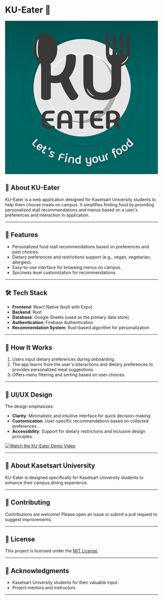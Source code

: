 # KU-Eater 🍴
![KU-Eater Logo](https://github.com/KU-Eater/.github/blob/main/profile/logo%20with%20tag%20line.png?raw=true "KU-Eater Logo")


## 📖 About KU-Eater
KU-Eater is a web application designed for Kasetsart University students to help them choose meals on campus. It simplifies finding food by providing personalized stall recommendations and menus based on a user's preferences and interaction in application.

---

## 🚀 Features
- Personalized food stall recommendations based on preferences and past choices.
- Dietary preferences and restrictions support (e.g., vegan, vegetarian, allergies).
- Easy-to-use interface for browsing menus on campus.
- Spiciness level customization for recommendations.

---

## 🛠️ Tech Stack
- **Frontend**: React Native (built with Expo)
- **Backend**: Rust
- **Database**: Google Sheets (used as the primary data store)
- **Authentication**: Firebase Authentication
- **Recommendation System**: Rust-based algorithm for personalization
---

## 📖 How It Works
1. Users input dietary preferences  during onboarding.
2. The app learns from the user's interactions and dietary preferences to provides personalized meal suggestions.
3. Offers menu filtering and sorting based on user choices.

---

## 🎨 UI/UX Design
The design emphasizes:
- **Clarity**: Minimalistic and intuitive interface for quick decision-making.
- **Customization**: User-specific recommendations based on collected preferences.
- **Accessibility**: Support for dietary restrictions and inclusive design principles.

<a href="https://youtu.be/KzbL8pyLhrw">
<img src="https://img.shields.io/badge/YouTube-Mockup-white?logo=youtube&labelColor=red" alt="Watch the KU-Eater Demo Video" />
</a>

---

<!-- ## 📂 Project Structure
```
KU-Eater/
├── frontend/        # React frontend source code
├── backend/         # Node.js backend source code
├── database/        # Database models and configurations
├── public/          # Static files
└── README.md        # Project documentation
``` -->

<!-- ---

## 🧑‍💻 Development Setup
1. Clone the repository:
   ```bash
   git clone https://github.com/YourUsername/KU-Eater.git
   ```
2. Navigate to the project directory:
   ```bash
   cd KU-Eater
   ```
3. Install dependencies for frontend and backend:
   ```bash
   cd frontend && npm install
   cd ../backend && npm install
   ```
4. Start the development servers:
   ```bash
   cd frontend && npm start
   cd ../backend && npm run dev
   ```

--- -->

<!-- ## 🚧 Status
- **Current Version**: 1.0.0
- **Planned Features**:
  - Feedback system for food stalls.
  - Integration with university payment systems. -->

<!-- --- -->

## 🏫 About Kasetsart University
KU-Eater is designed specifically for Kasetsart University students to enhance their campus dining experience.

---

## 🤝 Contributing
Contributions are welcome! Please open an issue or submit a pull request to suggest improvements.

---

## 📝 License
This project is licensed under the [MIT License](LICENSE).

---

## 🌟 Acknowledgments
- Kasetsart University students for their valuable input.
- Project mentors and instructors.

---
